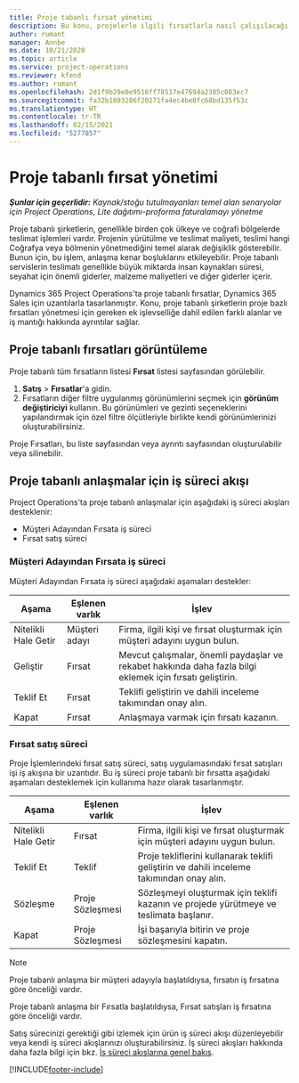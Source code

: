 ```yaml
---
title: Proje tabanlı fırsat yönetimi
description: Bu konu, projelerle ilgili fırsatlarla nasıl çalışılacağı hakkında bilgi sağlar.
author: rumant
manager: Annbe
ms.date: 10/21/2020
ms.topic: article
ms.service: project-operations
ms.reviewer: kfend
ms.author: rumant
ms.openlocfilehash: 2d1f9b29e0e9516ff78517e47694a2385c083ec7
ms.sourcegitcommit: fa32b1893286f20271fa4ec4be8fc68bd135f53c
ms.translationtype: HT
ms.contentlocale: tr-TR
ms.lasthandoff: 02/15/2021
ms.locfileid: "5277857"
---
```

# <a name="manage-project-based-opportunities"></a>Proje tabanlı fırsat yönetimi

_**Şunlar için geçerlidir:** Kaynak/stoğu tutulmayanları temel alan senaryolar için Project Operations, Lite dağıtımı-proforma faturalamayı yönetme_

Proje tabanlı şirketlerin, genellikle birden çok ülkeye ve coğrafi bölgelerde teslimat işlemleri vardır. Projenin yürütülme ve teslimat maliyeti, teslimi hangi Coğrafya veya bölmenin yönetmediğini temel alarak değişiklik gösterebilir. Bunun için, bu işlem, anlaşma kenar boşluklarını etkileyebilir. Proje tabanlı servislerin teslimatı genellikle büyük miktarda insan kaynakları süresi, seyahat için önemli giderler, malzeme maliyetleri ve diğer giderler içerir.

Dynamics 365 Project Operations'ta proje tabanlı fırsatlar, Dynamics 365 Sales için uzantılarla tasarlanmıştır. Konu, proje tabanlı şirketlerin proje bazlı fırsatları yönetmesi için gereken ek işlevselliğe dahil edilen farklı alanlar ve iş mantığı hakkında ayrıntılar sağlar.

## <a name="view-all-project-based-opportunities"></a>Proje tabanlı fırsatları görüntüleme

Proje tabanlı tüm fırsatların listesi **Fırsat** listesi sayfasından görülebilir. 

1. **Satış** > **Fırsatlar**'a gidin.
2. Fırsatların diğer filtre uygulanmış görünümlerini seçmek için **görünüm değiştiriciyi** kullanın. Bu görünümleri ve gezinti seçeneklerini yapılandırmak için özel filtre ölçütleriyle birlikte kendi görünümlerinizi oluşturabilirsiniz.

Proje Fırsatları, bu liste sayfasından veya ayrıntı sayfasından oluşturulabilir veya silinebilir.

## <a name="business-process-flow-for-project-based-deals"></a>Proje tabanlı anlaşmalar için iş süreci akışı

Project Operations'ta proje tabanlı anlaşmalar için aşağıdaki iş süreci akışları desteklenir:

- Müşteri Adayından Fırsata iş süreci
- Fırsat satış süreci

### <a name="lead-to-opportunity-business-process"></a>Müşteri Adayından Fırsata iş süreci 
Müşteri Adayından Fırsata iş süreci aşağıdaki aşamaları destekler:

| Aşama | Eşlenen varlık | İşlev |
| --- | --- | --- |
| Nitelikli Hale Getir | Müşteri adayı | Firma, ilgili kişi ve fırsat oluşturmak için müşteri adayını uygun bulun. |
| Geliştir | Fırsat | Mevcut çalışmalar, önemli paydaşlar ve rekabet hakkında daha fazla bilgi eklemek için fırsatı geliştirin. |
| Teklif Et | Fırsat | Teklifi geliştirin ve dahili inceleme takımından onay alın. |
| Kapat | Fırsat | Anlaşmaya varmak için fırsatı kazanın. |

### <a name="opportunity-sales-process"></a>Fırsat satış süreci
Proje İşlemlerindeki fırsat satış süreci, satış uygulamasındaki fırsat satışları işi iş akışına bir uzantıdır. Bu iş süreci proje tabanlı bir fırsatta aşağıdaki aşamaları desteklemek için kullanıma hazır olarak tasarlanmıştır.

| Aşama | Eşlenen varlık | İşlev |
| --- | --- | --- |
| Nitelikli Hale Getir | Fırsat | Firma, ilgili kişi ve fırsat oluşturmak için müşteri adayını uygun bulun. |
| Teklif Et | Teklif | Proje tekliflerini kullanarak teklifi geliştirin ve dahili inceleme takımından onay alın. |
| Sözleşme | Proje Sözleşmesi | Sözleşmeyi oluşturmak için teklifi kazanın ve projede yürütmeye ve teslimata başlanır. |
| Kapat | Proje Sözleşmesi | İşi başarıyla bitirin ve proje sözleşmesini kapatın. |

> [!NOTE]
> Proje tabanlı anlaşma bir müşteri adayıyla başlatıldıysa, fırsatın iş fırsatına göre önceliği vardır.
>
> Proje tabanlı anlaşma bir Fırsatla başlatıldıysa, Fırsat satışları iş fırsatına göre önceliği vardır.

Satış sürecinizi gerektiği gibi izlemek için ürün iş süreci akışı düzenleyebilir veya kendi iş süreci akışlarınızı oluşturabilirsiniz. İş süreci akışları hakkında daha fazla bilgi için bkz. [İş süreci akışlarına genel bakış](https://docs.microsoft.com/dynamics365/customerengagement/on-premises/customize/business-process-flows-overview).


[!INCLUDE[footer-include](../includes/footer-banner.md)]